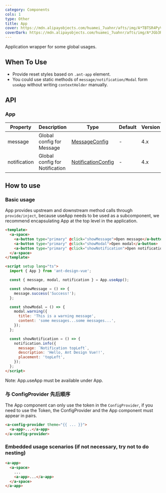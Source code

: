 ```yaml
---
category: Components
cols: 1
type: Other
title: App
cover: https://mdn.alipayobjects.com/huamei_7uahnr/afts/img/A*TBTSR4PyVmkAAAAAAAAAAAAADrJ8AQ/original
coverDark: https://mdn.alipayobjects.com/huamei_7uahnr/afts/img/A*JGb3RIzyOCkAAAAAAAAAAAAADrJ8AQ/original
---
```


Application wrapper for some global usages.

## When To Use

- Provide reset styles based on `.ant-app` element.
- You could use static methods of `message/notification/Modal` form `useApp` without writing `contextHolder` manually.

## API

### App

| Property | Description | Type | Default | Version |
| --- | --- | --- | --- | --- |
| message | Global config for Message | [MessageConfig](/components/message/#messageconfig) | - | 4.x |
| notification | Global config for Notification | [NotificationConfig](/components/notification/#notificationconfig) | - | 4.x |

## How to use

### Basic usage

App provides upstream and downstream method calls through `provide/inject`, because useApp needs to be used as a subcomponent, we recommend encapsulating App at the top level in the application.

```html
<template>
  <a-space>
    <a-button type="primary" @click="showMessage">Open message</a-button>
    <a-button type="primary" @click="showModal">Open modal</a-button>
    <a-button type="primary" @click="showNotification">Open notification</a-button>
  </a-space>
</template>

<script setup lang="ts">
  import { App } from 'ant-design-vue';

  const { message, modal, notification } = App.useApp();

  const showMessage = () => {
    message.success('Success!');
  };

  const showModal = () => {
    modal.warning({
      title: 'This is a warning message',
      content: 'some messages...some messages...',
    });
  };

  const showNotification = () => {
    notification.info({
      message: `Notification topLeft`,
      description: 'Hello, Ant Design Vue!!',
      placement: 'topLeft',
    });
  };
</script>
```

Note: App.useApp must be available under App.

### 与 ConfigProvider 先后顺序

The App component can only use the token in the `ConfigProvider`, if you need to use the Token, the ConfigProvider and the App component must appear in pairs.

```html
<a-config-provider theme="{{ ... }}">
  <a-app>...</a-app>
</a-config-provider>
```

### Embedded usage scenarios (if not necessary, try not to do nesting)

```html
<a-app>
  <a-space>
    ...
    <a-app>...</a-app>
  </a-space>
</a-app>
```
